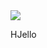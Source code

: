 
<div>
 <div>
    <img src="https://github.com/SadikCihanAyaz/SadikCihanAyaz/blob/main/images/sunset.jpg?raw=true">
  </div>

</div>

<div>

HJello


